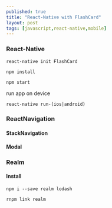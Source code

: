 ```yaml
---
published: true
title: "React-Native with FlashCard"
layout: post
tags: [javascript,react-native,mobile]
---
```


### React-Native

```
react-native init FlashCard

npm install

npm start
```

run app on device 
```
react-native run-(ios|android)
```

### ReactNavigation

#### StackNavigation

#### Modal

### Realm

#### Install
```
npm i --save realm lodash 

rnpm link realm
```
